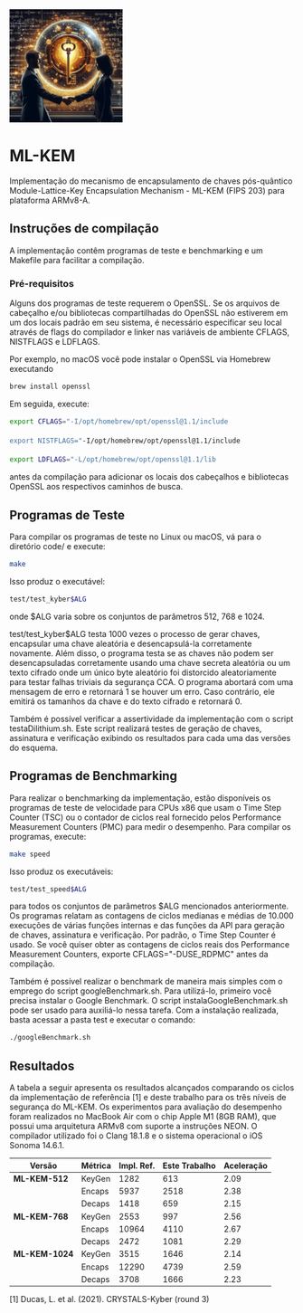 <img src="https://github.com/everaldoalves/ML-KEM/raw/master/ML-KEM-Basic/chaveCompartilhadaKyberGitHub.jpeg" alt="Imagem de Fundo" width="200" height="auto">

# ML-KEM

Implementação do mecanismo de encapsulamento de chaves pós-quântico Module-Lattice-Key Encapsulation Mechanism - ML-KEM (FIPS 203) para plataforma ARMv8-A.

## Instruções de compilação
A implementação contêm programas de teste e benchmarking e um Makefile para facilitar a compilação.

### Pré-requisitos

Alguns dos programas de teste requerem o OpenSSL. Se os arquivos de cabeçalho e/ou bibliotecas compartilhadas do OpenSSL não estiverem em um dos locais padrão em seu sistema, é necessário especificar seu local através de flags do compilador e linker nas variáveis de ambiente CFLAGS, NISTFLAGS e LDFLAGS.

Por exemplo, no macOS você pode instalar o OpenSSL via Homebrew executando

```sh 
brew install openssl
```

Em seguida, execute:

```sh
export CFLAGS="-I/opt/homebrew/opt/openssl@1.1/include

export NISTFLAGS="-I/opt/homebrew/opt/openssl@1.1/include

export LDFLAGS="-L/opt/homebrew/opt/openssl@1.1/lib
```

antes da compilação para adicionar os locais dos cabeçalhos e bibliotecas OpenSSL aos respectivos caminhos de busca.

## Programas de Teste
Para compilar os programas de teste no Linux ou macOS, vá para o diretório code/ e execute:

```sh
make
```

Isso produz o executável:

```sh
test/test_kyber$ALG
```

onde $ALG varia sobre os conjuntos de parâmetros 512, 768 e 1024.

test/test_kyber$ALG testa 1000 vezes o processo de gerar chaves, encapsular uma chave aleatória e desencapsulá-la corretamente novamente. Além disso, o programa testa se as chaves não podem ser desencapsuladas corretamente usando uma chave secreta aleatória ou um texto cifrado onde um único byte aleatório foi distorcido aleatoriamente para testar falhas triviais da segurança CCA. O programa abortará com uma mensagem de erro e retornará 1 se houver um erro. Caso contrário, ele emitirá os tamanhos da chave e do texto cifrado e retornará 0.

Também é possível verificar a assertividade da implementação com o script testaDilithium.sh. Este script realizará testes de geração de chaves, assinatura e verificação exibindo os resultados para cada uma das versões do esquema.

## Programas de Benchmarking
Para realizar o benchmarking da implementação, estão disponíveis os programas de teste de velocidade para CPUs x86 que usam o Time Step Counter (TSC) ou o contador de ciclos real fornecido pelos Performance Measurement Counters (PMC) para medir o desempenho. Para compilar os programas, execute:

```sh
make speed
```

Isso produz os executáveis:

```sh
test/test_speed$ALG
```

para todos os conjuntos de parâmetros $ALG mencionados anteriormente. Os programas relatam as contagens de ciclos medianas e médias de 10.000 execuções de várias funções internas e das funções da API para geração de chaves, assinatura e verificação. Por padrão, o Time Step Counter é usado. Se você quiser obter as contagens de ciclos reais dos Performance Measurement Counters, exporte CFLAGS="-DUSE_RDPMC" antes da compilação.

Também é possível realizar o benchmark de maneira mais simples com o emprego do script googleBenchmark.sh. Para utilizá-lo, primeiro você precisa instalar o Google Benchmark. O script instalaGoogleBenchmark.sh pode ser usado para auxiliá-lo nessa tarefa. Com a instalação realizada, basta acessar a pasta test e executar o comando:

```sh
./googleBenchmark.sh
```
## Resultados
A tabela a seguir apresenta os resultados alcançados comparando os ciclos da implementação de referência [1] e deste trabalho para os três níveis de segurança do ML-KEM. Os experimentos para avaliação do desempenho foram realizados no  MacBook Air com o chip Apple M1 (8GB RAM), que possui uma arquitetura ARMv8 com suporte a instruções NEON. O compilador utilizado foi o Clang 18.1.8 e o sistema operacional o iOS Sonoma 14.6.1.

| **Versão**    | **Métrica** | **Impl. Ref.** | **Este Trabalho** | **Aceleração** |
|---------------|-------------|----------------|-------------------|----------------|
| **ML-KEM-512** | KeyGen      | 1282           | 613               | 2.09           |
|               | Encaps        | 5937           | 2518              | 2.38           |
|               | Decaps      | 1418           | 659               | 2.15           |
| **ML-KEM-768** | KeyGen      | 2553           | 997               | 2.56           |
|               | Encaps        | 10964          | 4110              | 2.67           |
|               | Decaps      | 2472           | 1081              | 2.29           |
| **ML-KEM-1024** | KeyGen      | 3515           | 1646              | 2.14           |
|               | Encaps        | 12290          | 4739              | 2.59           |
|               | Decaps      | 3708           | 1666              | 2.23           |

[1] Ducas, L. et al. (2021). CRYSTALS-Kyber (round 3)
</div>
